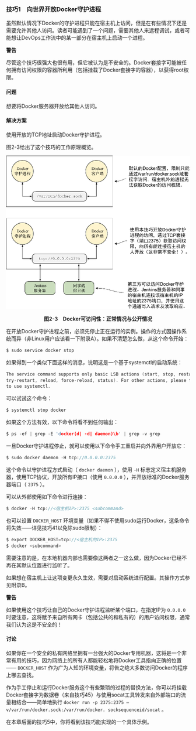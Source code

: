 ### 技巧1　向世界开放Docker守护进程

虽然默认情况下Docker的守护进程只能在宿主机上访问，但是在有些情况下还是需要允许其他人访问。读者可能遇到了一个问题，需要其他人来远程调试，或者可能想让DevOps工作流中的某一部分在宿主机上启动一个进程。



**警告**

尽管这个技巧很强大也很有用，但它被认为是不安全的。Docker套接字可能被任何拥有访问权限的容器所利用（包括挂载了Docker套接字的容器），以获得root权限。



#### 问题

想要将Docker服务器开放给其他人访问。

#### 解决方案

使用开放的TCP地址启动Docker守护进程。

图2-3给出了这个技巧的工作原理概览。

![17.png](../images/17.png)
<center class="my_markdown"><b class="my_markdown">图2-3　Docker可访问性：正常情况与公开情况</b></center>

在开放Docker守护进程之前，必须先停止正在运行的实例。操作的方式因操作系统而异（非Linux用户应该看一下附录A）。如果不清楚怎么做，从这个命令开始：

```c
$ sudo service docker stop
```

如果得到一个类似下面这样的消息，说明这是一个基于systemctl的启动系统：

```c
The service command supports only basic LSB actions (start, stop, restart,
try-restart, reload, force-reload, status). For other actions, please try
to use systemctl.
```

可以试试这个命令：

```c
$ systemctl stop docker
```

如果这个方法有效，以下命令将看不到任何输出：

```c
$ ps -ef | grep -E 'docker(d| -d| daemon)\b' | grep -v grep
```

一旦Docker守护进程停止，就可以使用以下命令手工重启并向外界用户开放它：

```c
$ sudo docker daemon -H tcp://0.0.0.0:2375
```

这个命令以守护进程方式启动（ `docker daemon` ），使用 `-H` 标志定义宿主机服务器，使用TCP协议，开放所有IP接口（使用 `0.0.0.0` ），并开放标准的Docker服务器端口（ `2375` ）。

可以从外部使用如下命令进行连接：

```c
$ docker -H tcp://<宿主机IP>:2375 <subcommand>
```

也可以设置 `DOCKER_HOST` 环境变量（如果不得不使用sudo运行Docker，这条命令将失效——详见技巧41以免除sudo限制）：

```c
$ export DOCKER_HOST=tcp://<宿主机的IP>:2375
$ docker <subcommand>
```

需要注意的是，在本地机器内部也需要像这两者之一这么做，因为Docker已经不再在其默认位置进行监听了。

如果想在宿主机上让这项变更永久生效，需要对启动系统进行配置。其操作方式参见附录B。



**警告**

如果使用这个技巧让自己的Docker守护进程监听某个端口，在指定IP为 `0.0.0.0` 时要注意，这将赋予来自所有网卡（包括公共的和私有的）的用户访问权限，通常我们认为这是不安全的！



#### 讨论

如果你在一个安全的私有网络里拥有一台强大的Docker专用机器，这将是一个非常有用的技巧，因为网络上的所有人都能轻松地将Docker工具指向正确的位置—— `DOCKER_HOST` 作为广为人知的环境变量，将告之绝大多数访问Docker的程序上哪去查找。

作为手工停止和运行Docker服务这个有些繁琐的过程的替换方法，你可以将挂载Docker套接字为数据卷（来自技巧45）与使用socat工具转发来自外部端口的流量相结合——简单地执行 `docker run -p 2375:2375 –v/var/run/docker.sock:/var/run/docker. socksequenceid/socat` 。

在本章后面的技巧5中，你将看到该技巧能实现的一个具体示例。

